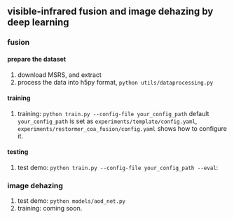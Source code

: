 <!--
 * @Author: Peng Bo
 * @Date: 2023-02-02 08:25:04
 * @LastEditTime: 2023-02-15 18:21:04
 * @Description: 
 * 
-->
## visible-infrared fusion and image dehazing by deep learning

### fusion
#### prepare the dataset
1. download MSRS, and extract
2. process the data into h5py format, `python utils/dataprocessing.py`

#### training
1. training: `python train.py --config-file your_config_path`
  default `your_config_path` is set as `experiments/template/config.yaml`, 
`experiments/restormer_coa_fusion/config.yaml` shows how to configure it.

#### testing
1. test demo: `python train.py --config-file your_config_path --eval`: 

### image dehazing
1. test demo: `python models/aod_net.py`
2. training: coming soon.
